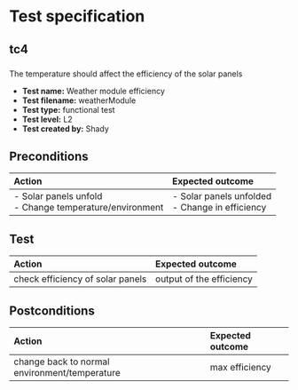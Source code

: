 # Test specification

## tc4

### 

The temperature should affect the efficiency of the solar panels 

- **Test name:** Weather module efficiency
- **Test filename:** weatherModule
- **Test type:** functional test
- **Test level:** L2
- **Test created by:** Shady


## Preconditions

| **Action**                                                   | **Expected outcome**                                |
|:-------------------------------------------------------------|:----------------------------------------------------|
| - Solar panels unfold <br/> - Change temperature/environment | - Solar panels unfolded<br/> - Change in efficiency |  


## Test

| **Action**                       | **Expected outcome**     |
|:---------------------------------|:-------------------------|
| check efficiency of solar panels | output of the efficiency |   


## Postconditions

| **Action**                                    | **Expected outcome** |
|:----------------------------------------------|:---------------------|
| change back to normal environment/temperature | max efficiency       |
